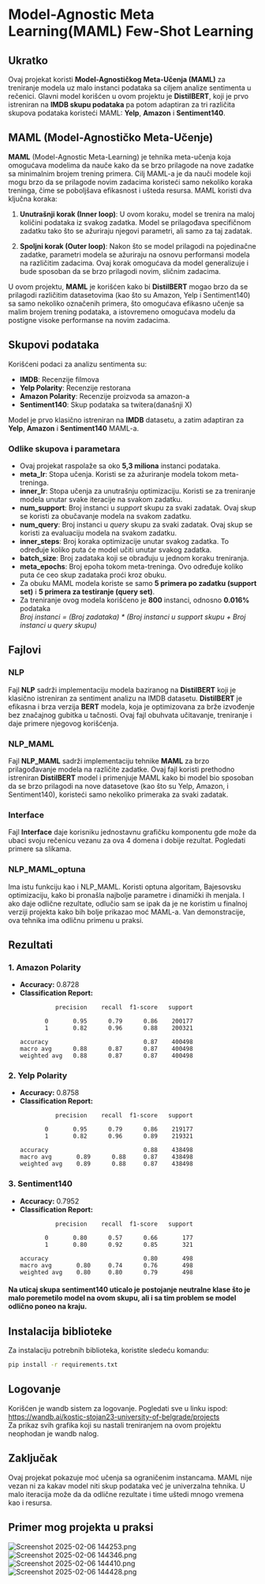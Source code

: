 ﻿# Model-Agnostic Meta Learning(MAML) Few-Shot Learning

## Ukratko

Ovaj projekat koristi 
**Model-Agnostičkog Meta-Učenja (MAML)** 
za treniranje modela uz malo instanci podataka sa ciljem analize
sentimenta u rečenici. Glavni model korišćen u ovom projektu je 
**DistilBERT**, koji je prvo istreniran na **IMDB skupu podataka** pa 
potom adaptiran za tri različita skupova podataka koristeći 
MAML: **Yelp**, **Amazon** i **Sentiment140**. 


## MAML (Model-Agnostičko Meta-Učenje)

**MAML** (Model-Agnostic Meta-Learning) je tehnika meta-učenja koja omogućava modelima da nauče kako da se brzo prilagode na nove zadatke sa minimalnim brojem trening primera. Cilj MAML-a je da nauči modele koji mogu brzo da se prilagode novim zadacima koristeći samo nekoliko koraka treninga, čime se poboljšava efikasnost i ušteda resursa. MAML koristi dva ključna koraka:

1. **Unutrašnji korak (Inner loop)**: U ovom koraku, model se trenira na maloj količini podataka iz svakog zadatka. Model se prilagođava specifičnom zadatku tako što se ažuriraju njegovi parametri, ali samo za taj zadatak.

2. **Spoljni korak (Outer loop)**: Nakon što se model prilagodi na pojedinačne zadatke, parametri modela se ažuriraju na osnovu performansi modela na različitim zadacima. Ovaj korak omogućava da model generalizuje i bude sposoban da se brzo prilagodi novim, sličnim zadacima.

U ovom projektu, **MAML** je korišćen kako bi **DistilBERT** mogao brzo da se prilagodi različitim datasetovima (kao što su Amazon, Yelp i Sentiment140) sa samo nekoliko označenih primera, što omogućava efikasno učenje sa malim brojem trening podataka, a istovremeno omogućava modelu da postigne visoke performanse na novim zadacima.

## Skupovi podataka

Korišćeni podaci za analizu sentimenta su:

- **IMDB**: Recenzije filmova
- **Yelp Polarity**: Recenzije restorana
- **Amazon Polarity**: Recenzije proizvoda sa amazon-a
- **Sentiment140**: Skup podataka sa twitera(današnji X)

Model je prvo klasično istreniran na 
**IMDB** datasetu, a zatim adaptiran za 
**Yelp**, **Amazon** i **Sentiment140** MAML-a.

### Odlike skupova i parametara
- Ovaj projekat raspolaže sa oko **5,3 miliona** instanci podataka.
- **meta_lr**: Stopa učenja. Koristi se za ažuriranje modela tokom meta-treninga.
- **inner_lr**: Stopa učenja za unutrašnju optimizaciju. Koristi se za treniranje modela unutar svake iteracije na svakom zadatku.
- **num_support**: Broj instanci u *support* skupu za svaki zadatak. Ovaj skup se koristi za obučavanje modela na svakom zadatku.
- **num_query**: Broj instanci u *query* skupu za svaki zadatak. Ovaj skup se koristi za evaluaciju modela na svakom zadatku.
- **inner_steps**: Broj koraka optimizacije unutar svakog zadatka. To određuje koliko puta će model učiti unutar svakog zadatka.
- **batch_size**: Broj zadataka koji se obrađuju u jednom koraku treniranja.
- **meta_epochs**: Broj epoha tokom meta-treninga. Ovo određuje koliko puta će ceo skup zadataka proći kroz obuku.
- Za obuku MAML modela koriste se samo **5 primera po zadatku (support set)** i **5 primera za testiranje (query set)**.
- Za treniranje ovog modela korišćeno je **800** instanci, odnosno **0.016%** podataka<br>
*Broj instanci = (Broj zadataka) * (Broj instanci u support skupu + Broj instanci u query skupu)*

## Fajlovi

### NLP
Fajl **NLP** sadrži implementaciju modela baziranog na **DistilBERT** 
koji je klasično istreniran za sentiment analizu na IMDB datasetu.
**DistilBERT** je efikasna i brza verzija **BERT** modela, koja je optimizovana za brže izvođenje bez značajnog gubitka u tačnosti. 
Ovaj fajl obuhvata učitavanje, treniranje i daje primere njegovog korišćenja.

### NLP_MAML
Fajl **NLP_MAML** sadrži implementaciju tehnike **MAML** za brzo 
prilagođavanje modela na različite zadatke. Ovaj fajl koristi
prethodno istreniran **DistilBERT** model i primenjuje MAML kako 
bi model bio sposoban da se brzo prilagodi na nove datasetove 
(kao što su Yelp, Amazon, i Sentiment140), koristeći samo 
nekoliko primeraka za svaki zadatak.

### Interface
Fajl **Interface** daje korisniku jednostavnu grafičku komponentu
gde može da ubaci svoju rečenicu vezanu za ova 4 domena i dobije rezultat.
Pogledati primere sa slikama.

### NLP_MAML_optuna

Ima istu funkciju kao i NLP_MAML. Koristi optuna algoritam, Bajesovsku optimizaciju,
kako bi pronašla najbolje parametre i dinamički ih menjala. 
I ako daje odlične rezultate, odlučio sam se ipak da je ne koristim
u finalnoj verziji projekta kako bih bolje prikazao moć MAML-a. 
Van demonstracije, ova tehnika ima odličnu primenu u praksi. 


## Rezultati

### 1. Amazon Polarity
- **Accuracy:** 0.8728
- **Classification Report:**
    ```
              precision    recall  f1-score   support

           0       0.95      0.79      0.86    200177
           1       0.82      0.96      0.88    200321

    accuracy                           0.87    400498
    macro avg      0.88      0.87      0.87    400498
    weighted avg   0.88      0.87      0.87    400498
    ```

### 2. Yelp Polarity
- **Accuracy:** 0.8758
- **Classification Report:**
    ```
              precision    recall  f1-score   support

           0       0.95      0.79      0.86    219177
           1       0.82      0.96      0.89    219321

    accuracy                           0.88    438498
    macro avg       0.89      0.88     0.87    438498
    weighted avg    0.89      0.88     0.87    438498
  ```
  
### 3. Sentiment140
- **Accuracy:** 0.7952
- **Classification Report:**
    ```
              precision    recall  f1-score   support

           0       0.80      0.57      0.66       177
           1       0.80      0.92      0.85       321

    accuracy                           0.80       498
    macro avg       0.80     0.74      0.76       498
    weighted avg    0.80     0.80      0.79       498
    ```
#### Na uticaj skupa sentiment140 uticalo je postojanje neutralne klase što je malo poremetilo model na ovom skupu, ali i sa tim problem se model odlično poneo na kraju.
## Instalacija biblioteke

Za instalaciju potrebnih biblioteka, koristite sledeću komandu:

```bash
pip install -r requirements.txt
```

## Logovanje
Korišćen je wandb sistem za logovanje. Pogledati sve u linku ispod:<br>
https://wandb.ai/kostic-stojan23-university-of-belgrade/projects<br>
Za prikaz svih grafika koji su nastali treniranjem na ovom projektu neophodan je wandb nalog.
## Zaključak

Ovaj projekat pokazuje moć učenja sa ograničenim instancama. 
MAML nije vezan ni za kakav model niti skup podataka već je 
univerzalna tehnika. U malo iteracija može da da odlične rezultate i time 
uštedi mnogo vremena kao i resursa.

## Primer mog projekta u praksi
![Screenshot 2025-02-06 144253.png](pictures/Screenshot%202025-02-06%20144253.png)
![Screenshot 2025-02-06 144346.png](pictures/Screenshot%202025-02-06%20144346.png)
![Screenshot 2025-02-06 144410.png](pictures/Screenshot%202025-02-06%20144410.png)
![Screenshot 2025-02-06 144428.png](pictures/Screenshot%202025-02-06%20144428.png)
